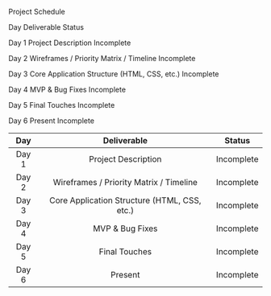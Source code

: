 Project Schedule

Day	Deliverable	Status

Day 1	Project Description	Incomplete

Day 2	Wireframes / Priority Matrix / Timeline	Incomplete

Day 3	Core Application Structure (HTML, CSS, etc.)	Incomplete

Day 4	MVP & Bug Fixes	Incomplete

Day 5	Final Touches	Incomplete

Day 6	Present	Incomplete


| Day | Deliverable    | Status |
| :---:   | :---: | :---: | 
| Day 1 | Project Description    | Incomplete | 
| Day 2 | Wireframes / Priority Matrix / Timeline    | Incomplete |
| Day 3 | Core Application Structure (HTML, CSS, etc.)	    | Incomplete | 
| Day 4 | MVP & Bug Fixes	    | Incomplete |
| Day 5 | Final Touches	    | Incomplete | 
| Day 6 | Present    | Incomplete |

